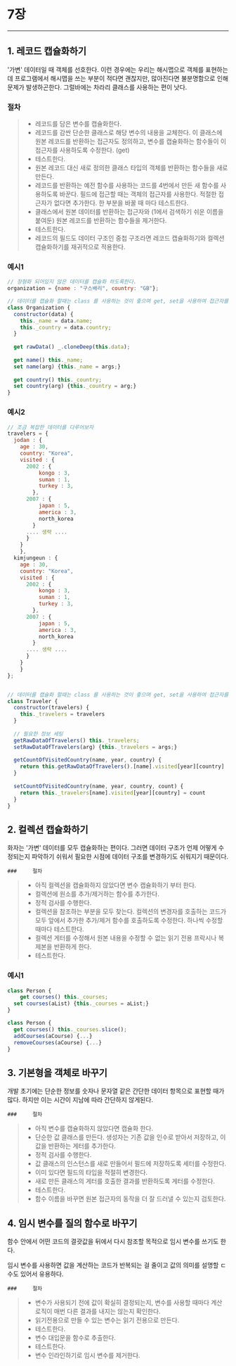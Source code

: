# 7장

---

 

## 1. 레코드 캡슐화하기

'가변' 데이터일 때 객체를 선호한다. 이런 경우에는 우리는 해시맵으로 객체를 표현하는데 프로그램에서 해시맵을 쓰는 부분이 적다면 괜찮지만, 많아진다면 불분명함으로 인해 문제가 발생하곤한다. 그럴바에는 차라리 클래스를 사용하는 편이 낫다.

### 	절차

>- 레코드를 담은 변수를 캡슐화한다.
>- 레코드를 감싼 단순한 클래스로 해당 변수의 내용을 교체한다. 이 클래스에 원본 레코드를 반환하는 접근자도 정의하고, 변수를 캡슐화하는 함수들이 이 접근자를 사용하도록 수정한다. (get)
>- 테스트한다.
>- 원본 레코드 대신 새로 정의한 클래스 타입의 객체를 반환하는 함수들을 새로 만든다.
>- 레코드를 반환하는 예전 함수를 사용하는 코드를 4번에서 만든 새 함수를 사용하도록 바꾼다. 필드에 접근할 때는 객체의 접근자를 사용한다. 적절한 접근자가 없다면 추가한다. 한 부분을 바꿀 때 마다 테스트한다.
>- 클래스에서 원본 데이터를 반환하는 접근자와 (1에서 검색하기 쉬운 이름을 붙여둔) 원본 레코드를 반환하는 함수들을 제거한다.
>- 테스트한다.
>- 레코드의 필드도 데이터 구조인 중첩 구조라면 레코드 캡슐화하기와 컬렉션 캡슐화하기를 재귀적으로 적용한다.



### 예시1

```javascript
// 정형화 되어있지 않은 데이터를 캡슐화 하도록한다.
organization = {name : "구스배리", country: "GB"};

// 데이터를 캡슐화 할때는 class 를 사용하는 것이 좋으며 get, set을 사용하여 접근자를 생성한다.
class Organization {
  constructor(data) {
    this._name = data.name;
    this._country = data.country;
  }
  
  get rawData() _.cloneDeep(this.data);
  
  get name() this._name;
  set name(arg) {this._name = args;}
  
  get country() this._country;
  set country(arg) {this._country = arg;}
}

```

### 예시2

```javascript
// 조금 복잡한 데이터를 다루어보자
travelers = {
  jodan : { 
    age : 30,
    country: "Korea",
    visited : {
      2002 : {
          kongo : 3,
          suman : 1,
          turkey : 3,
        },
      2007 : {
          japan : 5,
          america : 3,
          north_korea
        }
      .... 생략 ....
      }
    }
	},
  kimjungeun : { 
    age : 30,
    country: "Korea",
    visited : {
      2002 : {
          kongo : 3,
          suman : 1,
          turkey : 3,
        },
      2007 : {
          japan : 5,
          america : 3,
          north_korea
        }
      .... 생략 ....
      }
    }
	}
};


// 데이터를 캡슐화 할때는 class 를 사용하는 것이 좋으며 get, set을 사용하여 접근자를 생성한다.
class Traveler {
  constructor(travelers) {
    this._travelers = travelers
  }
  
  // 필요한 정보 세팅
  getRawDataOfTravelers() this._travelers;
  setRawDataOfTravelers(arg) {this._travelers = args;}
  
  getCountOfVisitedCountry(name, year, country) {
    return this.getRawDataOfTravelers().[name].visited[year][country]
  }
  
  setCountOfVisitedCountry(name, year, country, count) {
    return this._travelers[name].visited[year][country] = count
  }
}
```



## 2. 컬렉션 캡슐화하기

화자는 '가변' 데이터를 모두 캡슐화하는 편이다. 그러면 데이터 구조가 언제 어떻게 수정되는지 파악하기 쉬워서 필요한 시점에 데이터 구조를 변경하기도 쉬워지기 때문이다. 

	### 	절차

>- 아직 컬렉션을 캡슐화하지 않았다면 변수 캡슐화하기 부터 한다.
>- 컬렉션에 원소를 추가/제거하는 함수를 추가한다.
>- 정적 검사를 수행한다.
>- 컬렉션을 참조하는 부분을 모두 찾는다. 컬렉션의 변경자를 호출하는 코드가 모두 앞에서 추가한 추가/제거 함수를 호출하도록 수정한다. 하나씩 수정할 때마다 테스트한다.
>- 컬렉션 게터를 수정해서 원본 내용을 수정할 수 없는 읽기 전용 프락시나 복제본을 반환하게 한다.
>- 테스트한다.

### 예시1

```javascript
class Person {
	get courses() this._courses;
  set courses(aList) {this._courses = aList;}
}

class Person {
  get courses() this._courses.slice();
  addCourses(aCourse) {...}
  removeCourses(aCourse) {...}
}
```





## 3. 기본형을 객체로 바꾸기

개발 초기에는 단순한 정보를 숫자나 문자열 같은 간단한 데이터 항목으로 표현할 때가 많다. 하지만 이는 시간이 지남에 따라 간단하지 않게된다.

	### 	절차

>- 아직 변수를 캡슐화하지 않았다면 캡슐화 한다.
>- 단순한 값 클래스를 만든다. 생성자는 기존 값을 인수로 받아서 저장하고, 이 값을 반환하는 게터를 추가한다.
>- 정적 검사를 수행한다.
>- 값 클래스의 인스턴스를 새로 만들어서 필드에 저장하도록 세터를 수정한다.
>- 이미 있다면 필드의 타입을 적절히 변경한다.
>- 새로 만든 클래스의 게터를 호출한 결과를 반환하도록 게터를 수정한다.
>- 테스트한다.
>- 함수 이름을 바꾸면 원본 접근자의 동작을 더 잘 드러낼 수 있는지 검토한다.



## 4. 임시 변수를 질의 함수로 바꾸기

함수 안에서 어떤 코드의 결괏값을 뒤에서 다시 참조할 목적으로 임시 변수를 쓰기도 한다.

임시 변수를 사용하면 값을 계산하는 코드가 반복되는 걸 줄이고 값의 의미를 설명할 ㄷ수도 있어서 유용하다.

	### 	절차

>- 변수가 사용되기 전에 값이 확실히 결정되는지, 변수를 사용할 때마다 계산 로직이 매번 다른 결과를 내지는 않는지 확인한다.
>- 읽기전용으로 만들 수 있는 변수는 읽기 전용으로 만든다.
>- 테스트한다.
>- 변수 대입문을 함수로 추출한다.
>- 테스트한다.
>- 변수 인라인하기로 임시 변수를 제거한다.





